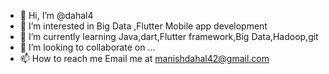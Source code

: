 - 👋 Hi, I’m @dahal4
- 👀 I’m interested in Big Data ,Flutter Mobile app development
- 🌱 I’m currently learning Java,dart,Flutter framework,Big Data,Hadoop,git
- 💞️ I’m looking to collaborate on ...
- 📫 How to reach me Email me at manishdahal42@gmail.com

<!---
dahal4/dahal4 is a ✨ special ✨ repository because its `README.md` (this file) appears on your GitHub profile.
You can click the Preview link to take a look at your changes.
--->
